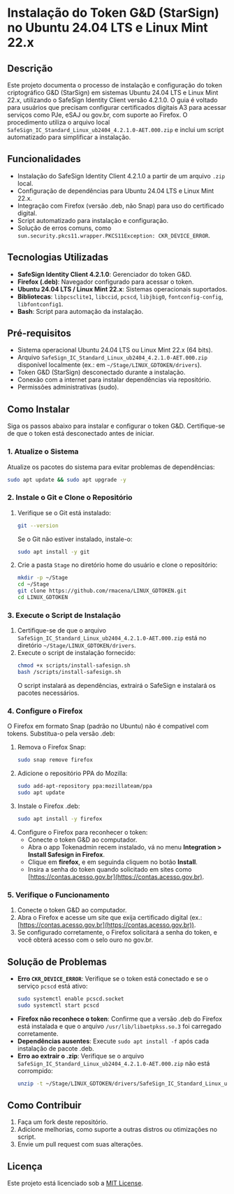 # Instalação do Token G&D (StarSign) no Ubuntu 24.04 LTS e Linux Mint 22.x

## Descrição
Este projeto documenta o processo de instalação e configuração do token criptográfico G&D (StarSign) em sistemas Ubuntu 24.04 LTS e Linux Mint 22.x, utilizando o SafeSign Identity Client versão 4.2.1.0. O guia é voltado para usuários que precisam configurar certificados digitais A3 para acessar serviços como PJe, eSAJ ou gov.br, com suporte ao Firefox. O procedimento utiliza o arquivo local `SafeSign_IC_Standard_Linux_ub2404_4.2.1.0-AET.000.zip` e inclui um script automatizado para simplificar a instalação.

## Funcionalidades
- Instalação do SafeSign Identity Client 4.2.1.0 a partir de um arquivo `.zip` local.
- Configuração de dependências para Ubuntu 24.04 LTS e Linux Mint 22.x.
- Integração com Firefox (versão .deb, não Snap) para uso do certificado digital.
- Script automatizado para instalação e configuração.
- Solução de erros comuns, como `sun.security.pkcs11.wrapper.PKCS11Exception: CKR_DEVICE_ERROR`.

## Tecnologias Utilizadas
- **SafeSign Identity Client 4.2.1.0**: Gerenciador do token G&D.
- **Firefox (.deb)**: Navegador configurado para acessar o token.
- **Ubuntu 24.04 LTS / Linux Mint 22.x**: Sistemas operacionais suportados.
- **Bibliotecas**: `libpcsclite1`, `libccid`, `pcscd`, `libjbig0`, `fontconfig-config`, `libfontconfig1`.
- **Bash**: Script para automação da instalação.

## Pré-requisitos
- Sistema operacional Ubuntu 24.04 LTS ou Linux Mint 22.x (64 bits).
- Arquivo `SafeSign_IC_Standard_Linux_ub2404_4.2.1.0-AET.000.zip` disponível localmente (ex.: em `~/Stage/LINUX_GDTOKEN/drivers`).
- Token G&D (StarSign) desconectado durante a instalação.
- Conexão com a internet para instalar dependências via repositório.
- Permissões administrativas (sudo).

## Como Instalar
Siga os passos abaixo para instalar e configurar o token G&D. Certifique-se de que o token está desconectado antes de iniciar.

### 1. Atualize o Sistema
Atualize os pacotes do sistema para evitar problemas de dependências:
```bash
sudo apt update && sudo apt upgrade -y
```

### 2. Instale o Git e Clone o Repositório
1. Verifique se o Git está instalado:
   ```bash
   git --version
   ```
   Se o Git não estiver instalado, instale-o:
   ```bash
   sudo apt install -y git
   ```
2. Crie a pasta `Stage` no diretório home do usuário e clone o repositório:
   ```bash
   mkdir -p ~/Stage
   cd ~/Stage
   git clone https://github.com/rmacena/LINUX_GDTOKEN.git
   cd LINUX_GDTOKEN
   ```

### 3. Execute o Script de Instalação
1. Certifique-se de que o arquivo `SafeSign_IC_Standard_Linux_ub2404_4.2.1.0-AET.000.zip` está no diretório `~/Stage/LINUX_GDTOKEN/drivers`.
2. Execute o script de instalação fornecido:
   ```bash
   chmod +x scripts/install-safesign.sh
   bash /scripts/install-safesign.sh
   ```
   O script instalará as dependências, extrairá o SafeSign e instalará os pacotes necessários.

### 4. Configure o Firefox
O Firefox em formato Snap (padrão no Ubuntu) não é compatível com tokens. Substitua-o pela versão .deb:
1. Remova o Firefox Snap:
   ```bash
   sudo snap remove firefox
   ```
2. Adicione o repositório PPA do Mozilla:
   ```bash
   sudo add-apt-repository ppa:mozillateam/ppa
   sudo apt update
   ```
3. Instale o Firefox .deb:
   ```bash
   sudo apt install -y firefox
   ```
4. Configure o Firefox para reconhecer o token:
   - Conecte o token G&D ao computador.
   - Abra o app Tokenadmin recem instalado, vá no menu **Integration > Install Safesign in Firefox**.
   - Clique em **firefox**, e em seguinda cliquem no botão **Install**.
   - Insira a senha do token quando solicitado em sites como [https://contas.acesso.gov.br](https://contas.acesso.gov.br).

### 5. Verifique o Funcionamento
1. Conecte o token G&D ao computador.
2. Abra o Firefox e acesse um site que exija certificado digital (ex.: [https://contas.acesso.gov.br](https://contas.acesso.gov.br)).
3. Se configurado corretamente, o Firefox solicitará a senha do token, e você obterá acesso com o selo ouro no gov.br.

## Solução de Problemas
- **Erro `CKR_DEVICE_ERROR`**: Verifique se o token está conectado e se o serviço `pcscd` está ativo:
  ```bash
  sudo systemctl enable pcscd.socket
  sudo systemctl start pcscd
  ```
- **Firefox não reconhece o token**: Confirme que a versão .deb do Firefox está instalada e que o arquivo `/usr/lib/libaetpkss.so.3` foi carregado corretamente.
- **Dependências ausentes**: Execute `sudo apt install -f` após cada instalação de pacote .deb.
- **Erro ao extrair o .zip**: Verifique se o arquivo `SafeSign_IC_Standard_Linux_ub2404_4.2.1.0-AET.000.zip` não está corrompido:
  ```bash
  unzip -t ~/Stage/LINUX_GDTOKEN/drivers/SafeSign_IC_Standard_Linux_ub2404_4.2.1.0-AET.000.zip
  ```

## Como Contribuir
1. Faça um fork deste repositório.
2. Adicione melhorias, como suporte a outras distros ou otimizações no script.
3. Envie um pull request com suas alterações.

## Licença
Este projeto está licenciado sob a [MIT License](LICENSE).
